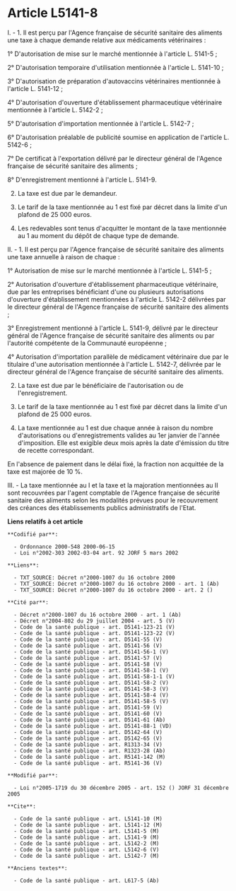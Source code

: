 # Article L5141-8

I. - 1. Il est perçu par l'Agence française de sécurité sanitaire des aliments une taxe à chaque demande relative aux
médicaments vétérinaires :

1° D'autorisation de mise sur le marché mentionnée à l'article L. 5141-5 ;

2° D'autorisation temporaire d'utilisation mentionnée à l'article L. 5141-10 ;

3° D'autorisation de préparation d'autovaccins vétérinaires mentionnée à l'article L. 5141-12 ;

4° D'autorisation d'ouverture d'établissement pharmaceutique vétérinaire mentionnée à l'article L. 5142-2 ;

5° D'autorisation d'importation mentionnée à l'article L. 5142-7 ;

6° D'autorisation préalable de publicité soumise en application de l'article L. 5142-6 ;

7° De certificat à l'exportation délivré par le directeur général de l'Agence française de sécurité sanitaire des aliments ;

8° D'enregistrement mentionné à l'article L. 5141-9.

2. La taxe est due par le demandeur.

3. Le tarif de la taxe mentionnée au 1 est fixé par décret dans la limite d'un plafond de 25 000 euros.

4. Les redevables sont tenus d'acquitter le montant de la taxe mentionnée au 1 au moment du dépôt de chaque type de demande.

II. - 1. Il est perçu par l'Agence française de sécurité sanitaire des aliments une taxe annuelle à raison de chaque :

1° Autorisation de mise sur le marché mentionnée à l'article L. 5141-5 ;

2° Autorisation d'ouverture d'établissement pharmaceutique vétérinaire, due par les entreprises bénéficiant d'une ou
plusieurs autorisations d'ouverture d'établissement mentionnées à l'article L. 5142-2 délivrées par le directeur général de
l'Agence française de sécurité sanitaire des aliments ;

3° Enregistrement mentionné à l'article L. 5141-9, délivré par le directeur général de l'Agence française de sécurité
sanitaire des aliments ou par l'autorité compétente de la Communauté européenne ;

4° Autorisation d'importation parallèle de médicament vétérinaire due par le titulaire d'une autorisation mentionnée à
l'article L. 5142-7, délivrée par le directeur général de l'Agence française de sécurité sanitaire des aliments.

2. La taxe est due par le bénéficiaire de l'autorisation ou de l'enregistrement.

3. Le tarif de la taxe mentionnée au 1 est fixé par décret dans la limite d'un plafond de 25 000 euros.

4. La taxe mentionnée au 1 est due chaque année à raison du nombre d'autorisations ou d'enregistrements valides au 1er
janvier de l'année d'imposition. Elle est exigible deux mois après la date d'émission du titre de recette correspondant.

En l'absence de paiement dans le délai fixé, la fraction non acquittée de la taxe est majorée de 10 %.

III. - La taxe mentionnée au I et la taxe et la majoration mentionnées au II sont recouvrées par l'agent comptable de
l'Agence française de sécurité sanitaire des aliments selon les modalités prévues pour le recouvrement des créances des
établissements publics administratifs de l'Etat.

**Liens relatifs à cet article**

	**Codifié par**:

	  - Ordonnance 2000-548 2000-06-15
	  - Loi n°2002-303 2002-03-04 art. 92 JORF 5 mars 2002

	**Liens**:

	  - TXT_SOURCE: Décret n°2000-1007 du 16 octobre 2000
	  - TXT_SOURCE: Décret n°2000-1007 du 16 octobre 2000 - art. 1 (Ab)
	  - TXT_SOURCE: Décret n°2000-1007 du 16 octobre 2000 - art. 2 ()

	**Cité par**:

	  - Décret n°2000-1007 du 16 octobre 2000 - art. 1 (Ab)
	  - Décret n°2004-802 du 29 juillet 2004 - art. 5 (V)
	  - Code de la santé publique - art. D5141-123-21 (V)
	  - Code de la santé publique - art. D5141-123-22 (V)
	  - Code de la santé publique - art. D5141-55 (V)
	  - Code de la santé publique - art. D5141-56 (V)
	  - Code de la santé publique - art. D5141-56-1 (V)
	  - Code de la santé publique - art. D5141-57 (V)
	  - Code de la santé publique - art. D5141-58 (V)
	  - Code de la santé publique - art. D5141-58-1 (V)
	  - Code de la santé publique - art. D5141-58-1-1 (V)
	  - Code de la santé publique - art. D5141-58-2 (V)
	  - Code de la santé publique - art. D5141-58-3 (V)
	  - Code de la santé publique - art. D5141-58-4 (V)
	  - Code de la santé publique - art. D5141-58-5 (V)
	  - Code de la santé publique - art. D5141-59 (V)
	  - Code de la santé publique - art. D5141-60 (V)
	  - Code de la santé publique - art. D5141-61 (Ab)
	  - Code de la santé publique - art. D5141-88-1 (VD)
	  - Code de la santé publique - art. D5142-64 (V)
	  - Code de la santé publique - art. D5142-65 (V)
	  - Code de la santé publique - art. R1313-34 (V)
	  - Code de la santé publique - art. R1323-28 (Ab)
	  - Code de la santé publique - art. R5141-142 (M)
	  - Code de la santé publique - art. R5141-36 (V)

	**Modifié par**:

	  - Loi n°2005-1719 du 30 décembre 2005 - art. 152 () JORF 31 décembre 2005

	**Cite**:

	  - Code de la santé publique - art. L5141-10 (M)
	  - Code de la santé publique - art. L5141-12 (M)
	  - Code de la santé publique - art. L5141-5 (M)
	  - Code de la santé publique - art. L5141-9 (M)
	  - Code de la santé publique - art. L5142-2 (M)
	  - Code de la santé publique - art. L5142-6 (V)
	  - Code de la santé publique - art. L5142-7 (M)

	**Anciens textes**:

	  - Code de la santé publique - art. L617-5 (Ab)
